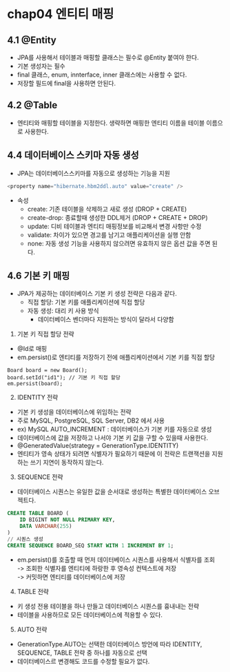 # chap04 엔티티 매핑  

## 4.1 @Entity 
- JPA를 사용해서 테이블과 매핑할 클래스는 필수로 @Entity 붙여야 한다.  
- 기본 생성자는 필수
- final 클래스, enum, innterface, inner 클래스에는 사용할 수 없다.
- 저장할 필드에 final을 사용하면 안된다.  

## 4.2 @Table  
- 엔티티와 매핑할 테이블을 지정한다. 생략하면 매핑한 엔티티 이름을 테이블 이름으로 사용한다.  

## 4.4 데이터베이스 스키마 자동 생성  
- JPA는 데이터베이스스키마를 자동으로 생성하는 기능을 지원  
```java
<property name="hibernate.hbm2ddl.auto" value="create" />
```
- 속성
    - create: 기존 테이블을 삭제하고 새로 생성 (DROP + CREATE)
    - create-drop: 종료할때 생성한 DDL제거 (DROP + CREATE + DROP)
    - update: 디비 테이블과 엔티티 매핑정보를 비교해서 변경 사항만 수정  
    - validate: 차이가 있으면 경고를 남기고 애플리케이션을 실행 안함
    - none: 자동 생성 기능을 사용하지 않으려면 유효하지 않은 옵션 값을 주면 된다.  
    
## 4.6 기본 키 매핑
- JPA가 제공하는 데이터베이스 기본 키 생성 전략은 다음과 같다.  
    - 직접 할당: 기본 키를 애플리케이션에 직접 할당
    - 자동 생성: 대리 키 사용 방식
        - 데이터베이스 벤더마다 지원하는 방식이 달라서 다양함
        
1. 기본 키 직접 할당 전략
- @Id로 매핑
- em.persist()로 엔티티를 저장하기 전에 애플리케이션에서 기본 키를 직접 할당 
```
Board board = new Board();
board.setId("id1"); // 기본 키 직접 할당 
em.persist(board);
``` 

2. IDENTITY 전략 
- 기본 키 생성을 데이터베이스에 위임하는 전략
- 주로 MySQL, PostgreSQL, SQL Server, DB2 에서 사용  
- ex) MySQL AUTO_INCREMENT : 데이터베이스가 기본 키를 자동으로 생성 
- 데이터베이스에 값을 저장하고 나서야 기본 키 값을 구할 수 있을때 사용한다. 
- @GeneratedValue(strategy = GenerationType.IDENTITY)
- 엔티티가 영속 상태가 되려면 식별자가 필요하기 때문에 이 전략은 트랜잭션을 지원하는 쓰기 지연이 동작하지 않는다.

3. SEQUENCE 전략 
- 데이터베이스 시퀀스는 유일한 값을 순서대로 생성하는 특별한 데이터베이스 오브젝트다.  
```sql
CREATE TABLE BOARD (
    ID BIGINT NOT NULL PRIMARY KEY,
    DATA VARCHAR(255)
)
// 시퀀스 생성
CREATE SEQUENCE BOARD_SEQ START WITH 1 INCREMENT BY 1;
```  
- em.persist()를 호출할 때 먼저 데이터베이스 시퀀스를 사용해서 식별자를 조회  
-> 조회한 식별자를 엔티티에 하랑한 후 영속성 컨텍스트에 저장  
-> 커밋하면 엔티티를 데이터베이스에 저장  

4. TABLE 전략
- 키 생성 전용 테이블을 하나 만들고 데이터베이스 시퀀스를 흉내내는 전략  
- 테이블을 사용하므로 모든 데이터베이스에 적용할 수 있다. 

5. AUTO 전략  
- GenerationType.AUTO는 선택한 데이터베이스 방언에 따라 IDENTITY, SEQUENCE, TABLE 전략 중 하나를 자동으로 선택
- 데이터베이스르 변경해도 코드를 수정할 필요가 없다.  

